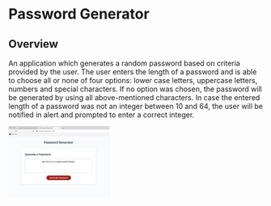 # Password Generator

## Overview

An application which generates a random password based on criteria provided by the user. The user enters the length of a password and is able to choose all or none of four options: lower case letters, uppercase letters, numbers and special characters. If no option was chosen, the password will be generated by using all above-mentioned characters. In case the entered length of a password was not an integer between 10 and 64, the user will be notified in alert and prompted to enter a correct integer.

<p float="center">
<img src="./assets/password-generator.png" alt="console output" width="200"/>
</p>
